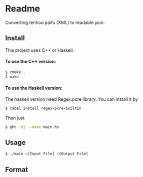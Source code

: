 # Readme

Converting tenhou paifu (XML) to readable json.

## Install

This project uses C++ or Haskell.

#### To use the C++ version:

```sh
$ cmake .
$ make
```

#### To use the Haskell version:

The haskell version need Regex.pcre library. You can install it by

```sh
$ cabal install regex-pcre-builtin
```

Then just

```sh
$ ghc -O2 --make main.hs
```

## Usage

```sh
$ ./main <[Input File] >[Output File]
```

## Format
